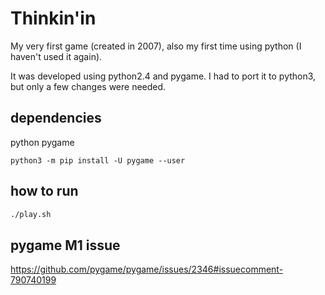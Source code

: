 # Thinkin'in

My very first game (created in 2007), also my first time using python (I haven't used it again).

It was developed using python2.4 and pygame.
I had to port it to python3, but only a few changes were needed.

## dependencies

python
pygame

```
python3 -m pip install -U pygame --user
```

## how to run

```sh
./play.sh
```

## pygame M1 issue

https://github.com/pygame/pygame/issues/2346#issuecomment-790740199

